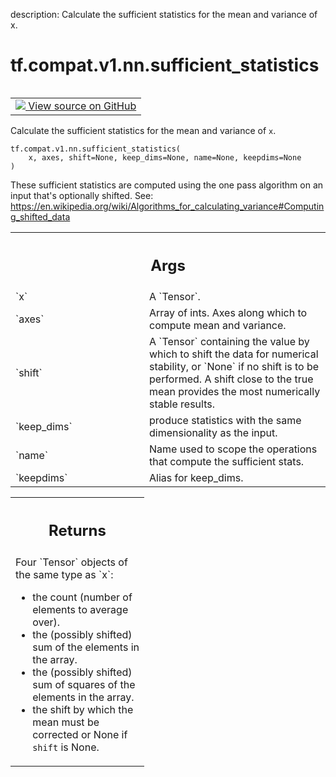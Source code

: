 description: Calculate the sufficient statistics for the mean and variance of x.

<div itemscope itemtype="http://developers.google.com/ReferenceObject">
<meta itemprop="name" content="tf.compat.v1.nn.sufficient_statistics" />
<meta itemprop="path" content="Stable" />
</div>

# tf.compat.v1.nn.sufficient_statistics

<!-- Insert buttons and diff -->

<table class="tfo-notebook-buttons tfo-api nocontent" align="left">
<td>
  <a target="_blank" href="https://github.com/tensorflow/tensorflow/blob/r2.3/tensorflow/python/ops/nn_impl.py#L1146-L1201">
    <img src="https://www.tensorflow.org/images/GitHub-Mark-32px.png" />
    View source on GitHub
  </a>
</td>
</table>



Calculate the sufficient statistics for the mean and variance of `x`.

<pre class="devsite-click-to-copy prettyprint lang-py tfo-signature-link">
<code>tf.compat.v1.nn.sufficient_statistics(
    x, axes, shift=None, keep_dims=None, name=None, keepdims=None
)
</code></pre>



<!-- Placeholder for "Used in" -->

These sufficient statistics are computed using the one pass algorithm on
an input that's optionally shifted. See:
https://en.wikipedia.org/wiki/Algorithms_for_calculating_variance#Computing_shifted_data

<!-- Tabular view -->
 <table class="responsive fixed orange">
<colgroup><col width="214px"><col></colgroup>
<tr><th colspan="2"><h2 class="add-link">Args</h2></th></tr>

<tr>
<td>
`x`
</td>
<td>
A `Tensor`.
</td>
</tr><tr>
<td>
`axes`
</td>
<td>
Array of ints. Axes along which to compute mean and variance.
</td>
</tr><tr>
<td>
`shift`
</td>
<td>
A `Tensor` containing the value by which to shift the data for
numerical stability, or `None` if no shift is to be performed. A shift
close to the true mean provides the most numerically stable results.
</td>
</tr><tr>
<td>
`keep_dims`
</td>
<td>
produce statistics with the same dimensionality as the input.
</td>
</tr><tr>
<td>
`name`
</td>
<td>
Name used to scope the operations that compute the sufficient stats.
</td>
</tr><tr>
<td>
`keepdims`
</td>
<td>
Alias for keep_dims.
</td>
</tr>
</table>



<!-- Tabular view -->
 <table class="responsive fixed orange">
<colgroup><col width="214px"><col></colgroup>
<tr><th colspan="2"><h2 class="add-link">Returns</h2></th></tr>
<tr class="alt">
<td colspan="2">
Four `Tensor` objects of the same type as `x`:

* the count (number of elements to average over).
* the (possibly shifted) sum of the elements in the array.
* the (possibly shifted) sum of squares of the elements in the array.
* the shift by which the mean must be corrected or None if `shift` is None.
</td>
</tr>

</table>

